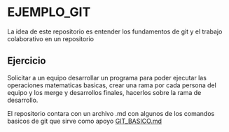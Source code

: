 # EJEMPLO_GIT
La idea de este repositorio es entender los fundamentos de git y el trabajo
colaborativo en un repositorio

## Ejercicio 

Solicitar a un equipo desarrollar un programa para poder ejecutar las 
operaciones matematicas basicas, crear una rama por cada persona del 
equipo y los merge y desarrollos finales, hacerlos sobre la rama de 
desarrollo.

El repositorio contara con un archivo .md con algunos de los comandos
basicos de git que sirve como apoyo 
[GIT_BASICO.md](GIT_BASICO.md)


